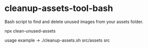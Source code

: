 # cleanup-assets-tool-bash
Bash script to find and delete unused images from your assets folder.

npx clean-unused-assets <assets-dir> <search-dir>

usage example -> ./cleanup-assets.sh src/assets src
